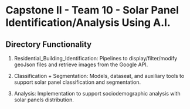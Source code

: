 # Capstone II - Team 10 - Solar Panel Identification/Analysis Using A.I.

## Directory Functionality
1. Residential_Building_Identification: Pipelines to display/filter/modify geoJson files and retrieve images from the Google API. 

2. Classification + Segmentation: Models, dataseat, and auxiliary tools to support solar panel classification and segmentation.

3. Analysis: Implementation to support sociodemographic analysis with solar panels distribution.
